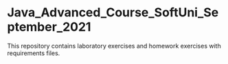 # Java_Advanced_Course_SoftUni_September_2021
This repository contains laboratory exercises and homework exercises with requirements files.
